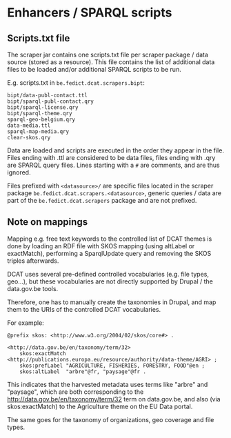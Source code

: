 # Enhancers / SPARQL scripts

## Scripts.txt file

The scraper jar contains one scripts.txt file per scraper package / data source (stored as a resource).
This file contains the list of additional data files to be loaded and/or additional SPARQL scripts to be run.

E.g. scripts.txt in `be.fedict.dcat.scrapers.bipt`:

```
bipt/data-publ-contact.ttl
bipt/sparql-publ-contact.qry
bipt/sparql-license.qry
bipt/sparql-theme.qry
sparql-geo-belgium.qry
data-media.ttl
sparql-map-media.qry
clear-skos.qry
```

Data are loaded and scripts are executed in the order they appear in the file.
Files ending with .ttl are considered to be data files, files ending with .qry are SPARQL query files.
Lines starting with a `#` are comments, and are thus ignored.

Files prefixed with `<datasource>/` are specific files located in the scraper package `be.fedict.dcat.scrapers.<datasource>`,
generic queries / data are part of the `be.fedict.dcat.scrapers` package and are not prefixed.

## Note on mappings

Mapping e.g. free text keywords to the controlled list of DCAT themes is done by 
loading an RDF file with SKOS mapping (using altLabel or exactMatch), performing a
SparqlUpdate query and removing the SKOS triples afterwards.

DCAT uses several pre-defined controlled vocabularies (e.g. file types, geo...),
but these vocabularies are not directly supported by Drupal / the data.gov.be tools.

Therefore, one has to manually create the taxonomies in Drupal, and map them to 
the URIs of the controlled DCAT vocabularies.

For example:
    
    @prefix skos: <http://www.w3.org/2004/02/skos/core#> .

    <http://data.gov.be/en/taxonomy/term/32>
        skos:exactMatch <http://publications.europa.eu/resource/authority/data-theme/AGRI> ;
        skos:prefLabel "AGRICULTURE, FISHERIES, FORESTRY, FOOD"@en ;
        skos:altLabel  "arbre"@fr, "paysage"@fr .

This indicates that the harvested metadata uses terms like "arbre" and "paysage",
which are both corresponding to the http://data.gov.be/en/taxonomy/term/32 
term on data.gov.be, and also (via skos:exactMatch) to the Agriculture theme
on the EU Data portal.


The same goes for the taxonomy of organizations, geo coverage and file types.

